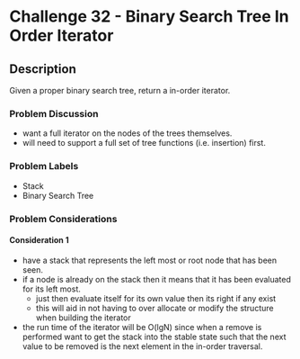 # Challenge 32 - Binary Search Tree In Order Iterator
## Description
>
Given a proper binary search tree, return a in-order iterator.

### Problem Discussion
- want a full iterator on the nodes of the trees themselves.
- will need to support a full set of tree functions (i.e. insertion) first.

### Problem Labels
- Stack
- Binary Search Tree

### Problem Considerations
#### Consideration 1
- have a stack that represents the left most or root node that has been seen.
- if a node is already on the stack then it means that it has been evaluated for its left most.
  - just then evaluate itself for its own value then its right if any exist
  - this will aid in not having to over allocate or modify the structure when building the iterator
- the run time of the iterator will be O(lgN) since when a remove is performed want to get the stack into the stable state such that the next value to be removed is the next element in the in-order traversal.